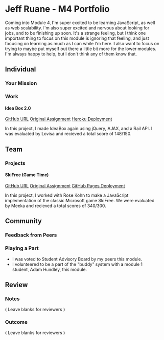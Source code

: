 # Jeff Ruane - M4 Portfolio

Coming into Module 4, I'm super excited to be learning JavaScript, as well as web scalability. I'm also super excited and nervous about looking for jobs, and to be finishing up soon. It's a strange feeling, but I think one important thing to focus on this module is ignoring that feeling, and just focusing on learning as much as I can while I'm here. I also want to focus on trying to maybe put myself out there a little bit more for the lower modules. I'm always happy to help, but I don't think any of them know that.

## Individual

### Your Mission


### Work

#### Idea Box 2.0

[GitHub URL](https://github.com/jbrr/ideabox-2)
[Original Assignment](https://github.com/turingschool/curriculum/blob/master/source/projects/revenge_of_idea_box.markdown)
[Heroku Deployment](https://jbrr-ideabox2.herokuapp.com)

In this project, I made IdeaBox again using jQuery, AJAX, and a Rail API. I was evaluated by Lovisa and recieved a total score of 148/150.

## Team

### Projects

#### SkiFree (Game Time)

[GitHub URL](https://github.com/jbrr/ski-free)
[Original Assignment](https://github.com/turingschool/lesson_plans/blob/master/ruby_04-apis_and_scalability/gametime_project.markdown)
[GitHub Pages Deployment](https://jbrr.github.io/ski-free)

In this project, I worked with Rose Kohn to make a JavaScript implementation of the classic Microsoft game SkiFree. We were evaluated by Meeka and recieved a total scores of 340/300.

## Community

### Feedback from Peers



### Playing a Part

* I was voted to Student Advisory Board by my peers this module.
* I volunteered to be a part of the "buddy" system with a module 1 student, Adam Hundley, this module.

## Review

### Notes

( Leave blanks for reviewers )

### Outcome

( Leave blanks for reviewers )
